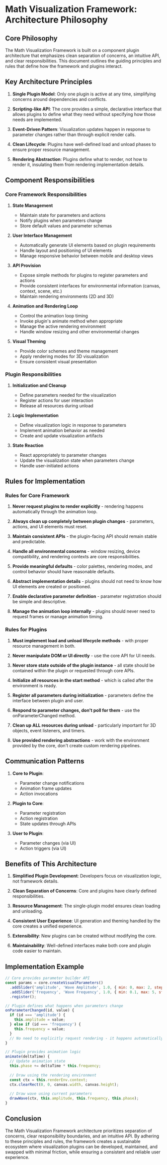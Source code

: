# Math Visualization Framework: Architecture Philosophy

## Core Philosophy

The Math Visualization Framework is built on a component plugin architecture that emphasizes clean separation of concerns, an intuitive API, and clear responsibilities. This document outlines the guiding principles and rules that define how the framework and plugins interact.

## Key Architecture Principles

1. **Single Plugin Model**: Only one plugin is active at any time, simplifying concerns around dependencies and conflicts.

2. **Scripting-like API**: The core provides a simple, declarative interface that allows plugins to define what they need without specifying how those needs are implemented.

3. **Event-Driven Pattern**: Visualization updates happen in response to parameter changes rather than through explicit render calls.

4. **Clean Lifecycle**: Plugins have well-defined load and unload phases to ensure proper resource management.

5. **Rendering Abstraction**: Plugins define what to render, not how to render it, insulating them from rendering implementation details.

## Component Responsibilities

### Core Framework Responsibilities

1. **State Management**
   - Maintain state for parameters and actions
   - Notify plugins when parameters change
   - Store default values and parameter schemas

2. **User Interface Management**
   - Automatically generate UI elements based on plugin requirements
   - Handle layout and positioning of UI elements
   - Manage responsive behavior between mobile and desktop views

3. **API Provision**
   - Expose simple methods for plugins to register parameters and actions
   - Provide consistent interfaces for environmental information (canvas, context, scene, etc.)
   - Maintain rendering environments (2D and 3D)

4. **Animation and Rendering Loop**
   - Control the animation loop timing
   - Invoke plugin's animate method when appropriate
   - Manage the active rendering environment
   - Handle window resizing and other environmental changes

5. **Visual Theming**
   - Provide color schemes and theme management
   - Apply rendering modes for 3D visualization
   - Ensure consistent visual presentation

### Plugin Responsibilities

1. **Initialization and Cleanup**
   - Define parameters needed for the visualization
   - Register actions for user interaction
   - Release all resources during unload

2. **Logic Implementation**
   - Define visualization logic in response to parameters
   - Implement animation behavior as needed
   - Create and update visualization artifacts

3. **State Reaction**
   - React appropriately to parameter changes
   - Update the visualization state when parameters change
   - Handle user-initiated actions

## Rules for Implementation

### Rules for Core Framework

1. **Never request plugins to render explicitly** - rendering happens automatically through the animation loop.

2. **Always clean up completely between plugin changes** - parameters, actions, and UI elements must reset.

3. **Maintain consistent APIs** - the plugin-facing API should remain stable and predictable.

4. **Handle all environmental concerns** - window resizing, device compatibility, and rendering contexts are core responsibilities.

5. **Provide meaningful defaults** - color palettes, rendering modes, and control behavior should have reasonable defaults.

6. **Abstract implementation details** - plugins should not need to know how UI elements are created or positioned.

7. **Enable declarative parameter definition** - parameter registration should be simple and descriptive.

8. **Manage the animation loop internally** - plugins should never need to request frames or manage animation timing.

### Rules for Plugins

1. **Must implement load and unload lifecycle methods** - with proper resource management in both.

2. **Never manipulate DOM or UI directly** - use the core API for UI needs.

3. **Never store state outside of the plugin instance** - all state should be contained within the plugin or requested through core APIs.

4. **Initialize all resources in the start method** - which is called after the environment is ready.

5. **Register all parameters during initialization** - parameters define the interface between plugin and user.

6. **Respond to parameter changes, don't poll for them** - use the onParameterChanged method.

7. **Clean up ALL resources during unload** - particularly important for 3D objects, event listeners, and timers.

8. **Use provided rendering abstractions** - work with the environment provided by the core, don't create custom rendering pipelines.

## Communication Patterns

1. **Core to Plugin**:
   - Parameter change notifications
   - Animation frame updates
   - Action invocations

2. **Plugin to Core**:
   - Parameter registration
   - Action registration
   - State updates through APIs

3. **User to Plugin**:
   - Parameter changes (via UI)
   - Action triggers (via UI)

## Benefits of This Architecture

1. **Simplified Plugin Development**: Developers focus on visualization logic, not framework details.

2. **Clean Separation of Concerns**: Core and plugins have clearly defined responsibilities.

3. **Resource Management**: The single-plugin model ensures clean loading and unloading.

4. **Consistent User Experience**: UI generation and theming handled by the core creates a unified experience.

5. **Extensibility**: New plugins can be created without modifying the core.

6. **Maintainability**: Well-defined interfaces make both core and plugin code easier to maintain.

## Implementation Example

```javascript
// Core provides parameter builder API
const params = core.createVisualParameters()
  .addSlider('amplitude', 'Wave Amplitude', 1.0, { min: 0, max: 2, step: 0.1 })
  .addSlider('frequency', 'Wave Frequency', 1.0, { min: 0.1, max: 5, step: 0.1 })
  .register();

// Plugin defines what happens when parameters change
onParameterChanged(id, value) {
  if (id === 'amplitude') {
    this.amplitude = value;
  } else if (id === 'frequency') {
    this.frequency = value;
  }
  // No need to explicitly request rendering - it happens automatically
}

// Plugin provides animation logic
animate(deltaTime) {
  // Update animation state
  this.phase += deltaTime * this.frequency;
  
  // Draw using the rendering environment
  const ctx = this.renderEnv.context;
  ctx.clearRect(0, 0, canvas.width, canvas.height);
  
  // Draw wave using current parameters
  drawWave(ctx, this.amplitude, this.frequency, this.phase);
}
```

## Conclusion

The Math Visualization Framework architecture prioritizes separation of concerns, clear responsibility boundaries, and an intuitive API. By adhering to these principles and rules, the framework creates a sustainable ecosystem where visualization plugins can be developed, maintained, and swapped with minimal friction, while ensuring a consistent and reliable user experience.